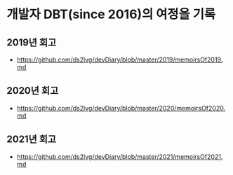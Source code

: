 # 개발자 DBT(since 2016)의 여정을 기록

## 2019년 회고
- https://github.com/ds2lvg/devDiary/blob/master/2019/memoirsOf2019.md

## 2020년 회고
- https://github.com/ds2lvg/devDiary/blob/master/2020/memoirsOf2020.md

## 2021년 회고 
- https://github.com/ds2lvg/devDiary/blob/master/2021/memoirsOf2021.md
